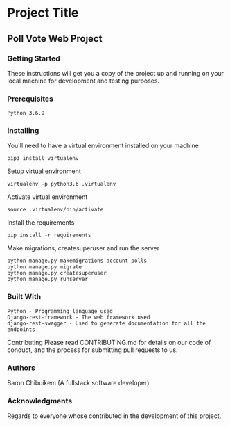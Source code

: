# Project Title

## Poll Vote Web Project


### Getting Started

These instructions will get you a copy of the project up and running on your local machine for development and testing purposes.

### Prerequisites

    Python 3.6.9

### Installing

You'll need to have a virtual environment installed on your machine

    pip3 install virtualenv

Setup virtual environment

    virtualenv -p python3.6 .virtualenv

Activate virtual environment

    source .virtualenv/bin/activate

Install the requirements

    pip install -r requirements

Make migrations, createsuperuser and run the server

    python manage.py makemigrations account polls
    python manage.py migrate
    python manage.py createsuperuser
    python manage.py runserver


### Built With

    Python - Programming language used
    Django-rest-framework - The web framework used
    django-rest-swagger - Used to generate documentation for all the endpoints

Contributing
Please read CONTRIBUTING.md for details on our code of conduct, and the process for submitting pull requests to us.

### Authors

Baron Chibuikem (A fullstack software developer)

### Acknowledgments

Regards to everyone whose contributed in the development of this project.